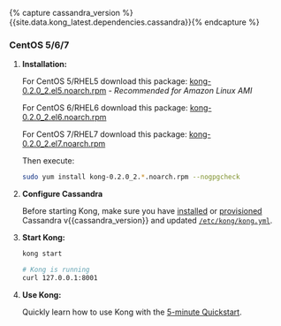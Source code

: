 {% capture cassandra_version %}{{site.data.kong_latest.dependencies.cassandra}}{% endcapture %}

### CentOS 5/6/7

1. **Installation:**

    For CentOS 5/RHEL5 download this package: [kong-0.2.0_2.el5.noarch.rpm](https://github.com/Mashape/kong/releases/download/0.2.0-2/kong-0.2.0_2.el5.noarch.rpm) *- Recommended for Amazon Linux AMI*

    For CentOS 6/RHEL6 download this package: [kong-0.2.0_2.el6.noarch.rpm](https://github.com/Mashape/kong/releases/download/0.2.0-2/kong-0.2.0_2.el6.noarch.rpm)

    For CentOS 7/RHEL7 download this package: [kong-0.2.0_2.el7.noarch.rpm](https://github.com/Mashape/kong/releases/download/0.2.0-2/kong-0.2.0_2.el7.noarch.rpm)

    Then execute:

    ```bash
    sudo yum install kong-0.2.0_2.*.noarch.rpm --nogpgcheck
    ```

2. **Configure Cassandra**

    Before starting Kong, make sure you have [installed](http://www.apache.org/dyn/closer.cgi?path=/cassandra/{{cassandra_version}}/apache-cassandra-{{cassandra_version}}-bin.tar.gz) or [provisioned](http://kongdb.org) Cassandra v{{cassandra_version}} and updated [`/etc/kong/kong.yml`](/docs/{{site.data.kong_latest.version}}/configuration/#databases_available.*).

3. **Start Kong:**

    ```bash
    kong start

    # Kong is running
    curl 127.0.0.1:8001
    ```

4. **Use Kong:**

    Quickly learn how to use Kong with the [5-minute Quickstart](/docs/{{site.data.kong_latest.version}}/getting-started/quickstart).